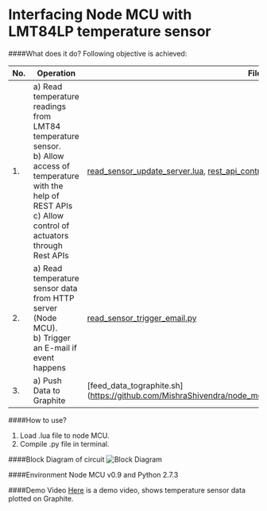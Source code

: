 # Interfacing Node MCU with LMT84LP temperature sensor
####What does it do?
Following objective is achieved:

|**No.**| **Operation**                             |  **File name**                                           |
|-------|-------------------------------------------|----------------------------------------------------------|
|1. | a) Read temperature readings from LMT84 temperature sensor. <br /> b) Allow access of temperature with the help of REST APIs <br /> c) Allow control of actuators through Rest APIs | [read_sensor_update_server.lua](https://github.com/MishraShivendra/node_mcu_py_email/blob/master/read_sensor_update_server.lua), [rest_api_control.lua](https://github.com/MishraShivendra/node_mcu_py_email/blob/master/rest_api_control.lua)|
|2. | a) Read temperature sensor data from HTTP server (Node MCU). <br /> b) Trigger an E-mail if event happens | [read_sensor_trigger_email.py](https://github.com/MishraShivendra/node_mcu_py_email/blob/master/read_sensor_trigger_email.py)|
|3. | a) Push Data to Graphite | [feed_data_tographite.sh] (https://github.com/MishraShivendra/node_mcu_py_email/blob/master/feed_data_tographite.sh)

####How to use?
1. Load .lua file to node MCU.
2. Compile .py file in terminal.

####Block Diagram of circuit
![Block Diagram](https://github.com/MishraShivendra/node_mcu_py_email/blob/master/block.png)

####Environment
Node MCU v0.9 and Python 2.7.3

####Demo Video
[Here](https://youtu.be/NXFKr1k28os) is a demo video, shows temperature sensor data plotted on Graphite. 
